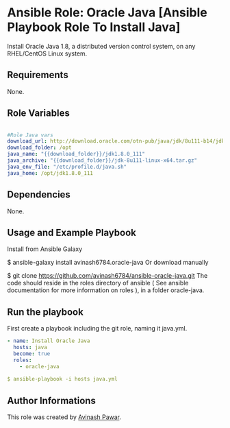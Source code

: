 # Ansible Role: Oracle Java [Ansible Playbook Role To Install Java]

Install Oracle Java 1.8, a distributed version control system, on any RHEL/CentOS Linux system.

## Requirements

None.

## Role Variables
```yml

#Role Java vars
download_url: http://download.oracle.com/otn-pub/java/jdk/8u111-b14/jdk-8u111-linux-x64.tar.gz
download_folder: /opt
java_name: "{{download_folder}}/jdk1.8.0_111"
java_archive: "{{download_folder}}/jdk-8u111-linux-x64.tar.gz"
java_env_file: "/etc/profile.d/java.sh"
java_home: /opt/jdk1.8.0_111

```

## Dependencies

None.

## Usage and Example Playbook

Install from Ansible Galaxy

$ ansible-galaxy install avinash6784.oracle-java
Or download manually

$ git clone https://github.com/avinash6784/ansible-oracle-java.git 
The code should reside in the roles directory of ansible ( See ansible documentation for more information on roles ), in a folder oracle-java.

## Run the playbook

First create a playbook including the git role, naming it java.yml.
```yml
- name: Install Oracle Java
  hosts: java
  become: true
  roles:
    - oracle-java
    
$ ansible-playbook -i hosts java.yml
```

## Author Informations

This role was created by [Avinash Pawar](https://github.com/avinash6784/ansible-oracle-java).
